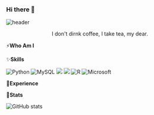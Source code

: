 ### Hi there 👋
![header](https://capsule-render.vercel.app/api?type=venom&color=0:EEFF00,100:a82da8&height=120&section=header&text=It's%20Gracey's!&fontSize=70)
<p align="center">
I don't dirnk coffee, I take tea, my dear.
</p>

⚡**Who Am I**


✨**Skills**

![Python](https://img.shields.io/badge/python-3670A0?style=for-the-badge&logo=python&logoColor=ffdd54) ![MySQL](https://img.shields.io/badge/mysql-4479A1.svg?style=for-the-badge&logo=mysql&logoColor=white) <img src="https://img.shields.io/badge/github-181717?style=for-the-badge&logo=github&logoColor=white"> <img src="https://img.shields.io/badge/git-F05032?style=for-the-badge&logo=git&logoColor=white"> ![R](https://img.shields.io/badge/r-%23276DC3.svg?style=for-the-badge&logo=r&logoColor=white) ![Microsoft](https://img.shields.io/badge/Microsoft-0078D4?style=for-the-badge&logo=microsoft&logoColor=white)

👯**Experience**


🔭**Stats**

![GitHub stats](https://github-readme-stats.vercel.app/api?username=usgnib127&theme=dracula&show_icons=true)


  
